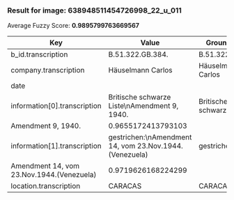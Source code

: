 ### Result for image: 638948511454726998_22_u_011
Average Fuzzy Score: **0.9895799763669567**
<small>

| Key | Value | Ground Truth | Score |
| --- | --- | --- | --- |
| b_id.transcription | B.51.322.GB.384. | B.51.322.GB.384. | 1.0 |
| company.transcription | Häuselmann Carlos | Häuselmann Carlos | 1.0 |
| date |  |  | 1.0 |
| information[0].transcription | Britische schwarze Liste\nAmendment 9, 1940. | Britische schwarze Liste
Amendment 9, 1940. | 0.9655172413793103 |
| information[1].transcription | gestrichen:\nAmendment 14, vom 23.Nov.1944.(Venezuela) | gestrichen:
Amendment 14, vom 23.Nov.1944.(Venezuela) | 0.9719626168224299 |
| location.transcription | CARACAS | CARACAS | 1.0 |

</small>
